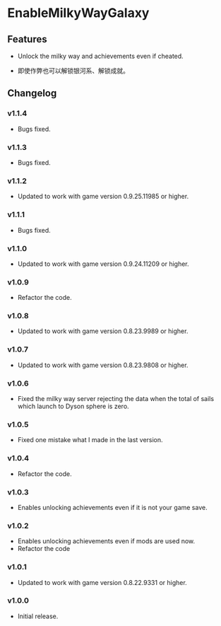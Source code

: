 # EnableMilkyWayGalaxy

## Features

- Unlock the milky way and achievements even if cheated.

- 即使作弊也可以解锁银河系、解锁成就。

## Changelog

### v1.1.4

- Bugs fixed.

### v1.1.3

- Bugs fixed.

### v1.1.2

- Updated to work with game version 0.9.25.11985 or higher.

### v1.1.1

- Bugs fixed.

### v1.1.0

- Updated to work with game version 0.9.24.11209 or higher.

### v1.0.9

- Refactor the code.

### v1.0.8

- Updated to work with game version 0.8.23.9989 or higher.

### v1.0.7

- Updated to work with game version 0.8.23.9808 or higher.

### v1.0.6

- Fixed the milky way server rejecting the data when the total of sails which launch to Dyson sphere is zero.

### v1.0.5

- Fixed one mistake what I made in the last version.

### v1.0.4

- Refactor the code.

### v1.0.3

- Enables unlocking achievements even if it is not your game save.

### v1.0.2

- Enables unlocking achievements even if mods are used now.
- Refactor the code

### v1.0.1

- Updated to work with game version 0.8.22.9331 or higher.

### v1.0.0

- Initial release.
